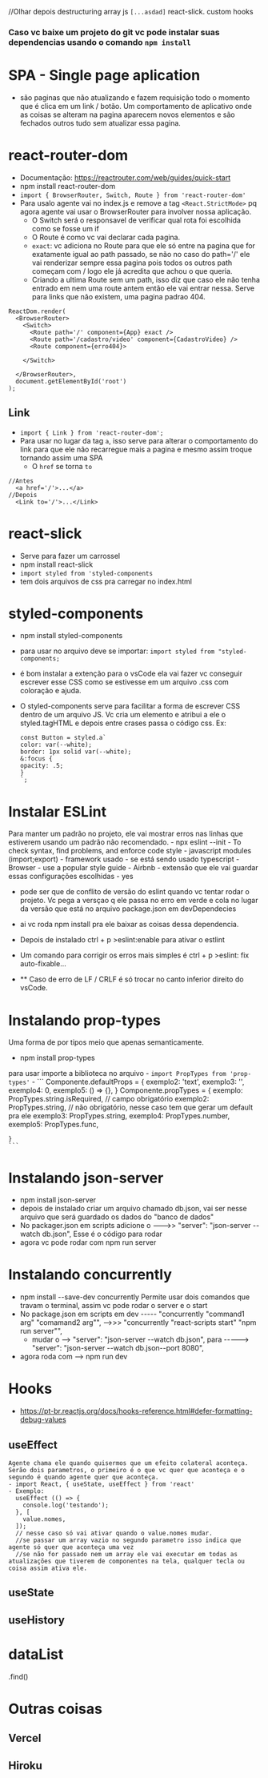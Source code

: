 //Olhar depois
destructuring array js `[...asdad]`
react-slick.
custom hooks

### Caso vc baixe um projeto do git vc pode instalar suas dependencias usando o comando `npm install`

# SPA - Single page aplication
  - são paginas que não atualizando e fazem requisição todo o momento que é clica em um link / botão. Um comportamento de aplicativo onde as coisas se alteram na pagina aparecem novos elementos e são fechados outros tudo sem atualizar essa pagina.

# react-router-dom
  - Documentação: https://reactrouter.com/web/guides/quick-start
  - npm install react-router-dom
  - `import { BrowserRouter, Switch, Route } from 'react-router-dom'`
  - Para usalo agente vai no index.js e remove a tag `<React.StrictMode>` pq agora agente vai usar o BrowserRouter para involver nossa aplicação.
    - O Switch será o responsavel de verificar qual rota foi escolhida como se fosse um if
    - O Route é como vc vai declarar cada pagina.
    - `exact`: vc adiciona no Route para que ele só entre na pagina que for exatamente igual ao path passado, se não no caso do path='/' ele vai renderizar sempre essa pagina pois todos os outros path começam com / logo ele já acredita que achou o que queria.
    - Criando a ultima Route sem um path, isso diz que caso ele não tenha entrado em nem uma route antem então ele vai entrar nessa. Serve para links que não existem, uma pagina padrao 404.
  ```
  ReactDom.render(
    <BrowserRouter>
      <Switch>
        <Route path='/' component={App} exact />
        <Route path='/cadastro/video' component={CadastroVideo} />
        <Route component={erro404}>

      </Switch>

    </BrowserRouter>,
    document.getElementById('root')
  );
  ```
  ## Link
  - `import { Link } from 'react-router-dom';`
  - Para usar no lugar da tag `a`, isso serve para alterar o comportamento do link para que ele não recarregue mais a pagina e mesmo assim troque tornando assim uma SPA
    - O `href` se torna `to`
  ```
  //Antes
    <a href='/'>...</a>
  //Depois
    <Link to='/'>...</Link>
  ```

# react-slick
  - Serve para fazer um carrossel
  - npm install react-slick 
  - `import styled from 'styled-components`
  - tem dois arquivos de css pra carregar no index.html
  

# styled-components
  - npm install styled-components
  - para usar no arquivo deve se importar:
    `import styled from "styled-components;`
  - é bom instalar a extenção para o vsCode ela vai fazer vc conseguir escrever esse CSS como se estivesse em um arquivo .css com coloração e ajuda.

  - O styled-components serve para facilitar a forma de escrever CSS dentro de um arquivo JS. Vc cria um elemento e atribui a ele o styled.tagHTML e depois entre crases passa o código css.
    Ex: 
    ```
    const Button = styled.a`
    color: var(--white);
    border: 1px solid var(--white);
    &:focus {
    opacity: .5;
    }
    `;
    ```

# Instalar ESLint
  Para manter um padrão no projeto, ele vai mostrar erros nas linhas que estiverem usando um padrão não recomendado.
    - npx eslint --init
    - To check syntax, find problems, and enforce code style
    - javascript modules (import;export)
    - framework usado
    - se está sendo usado typescript
    - Browser
    - use a popular style guide
    - Airbnb
    - extensão que ele vai guardar essas configurações escolhidas
    - yes

  - pode ser que de conflito de versão do eslint quando vc tentar rodar o projeto. Vc pega a versçao q ele passa no erro em verde e cola no lugar da versão que está no arquivo package.json em devDependecies
  - ai vc roda npm install pra ele baixar as coisas dessa dependencia.

  - Depois de instalado ctrl + p >eslint:enable
  para ativar o estlint

  - Um comando para corrigir os erros mais simples é
  ctrl + p >eslint: fix auto-fixable...

  - ** Caso de erro de LF / CRLF é só trocar no canto inferior direito do vsCode.

# Instalando prop-types
  Uma forma de por tipos meio que apenas semanticamente.
  - npm install prop-types

  para usar importe a biblioteca no arquivo
    - `import PropTypes from 'prop-types'`
    - ```
    Componente.defaultProps = {
      exemplo2: 'text',
      exemplo3: '',
      exemplo4: 0,
      exemplo5: () => {},
    }
    Componente.propTypes = {
      exemplo: PropTypes.string.isRequired, // campo obrigatório
      exemplo2:  PropTypes.string, // não obrigatório, nesse caso tem que gerar um default pra ele
      exemplo3:  PropTypes.string,
      exemplo4:  PropTypes.number,
      exemplo5: PropTypes.func,

    }
    ```

# Instalando json-server
  - npm install json-server
  - depois de instalado criar um arquivo chamado db.json, vai ser nesse arquivo que será guardado os dados do "banco de dados"
  - No packager.json em scripts adicione o --->> "server": "json-server --watch db.json",
    Esse é o código para rodar
  - agora vc pode rodar com npm run server

# Instalando concurrently
  - npm install --save-dev concurrently
  Permite usar dois comandos que travam o terminal, assim vc pode rodar o server e o start
  - No package.json em scripts em dev 
    ----- "concurrently \"command1 arg\" \"comamand2 arg\"",
    -->>> "concurrently \"react-scripts start\" \"npm run server\"",
    - mudar o --> "server": "json-server --watch db.json",
      para -----> "server": "json-server --watch db.json--port 8080",
  - agora roda com --> npm run dev

# Hooks
  - https://pt-br.reactjs.org/docs/hooks-reference.html#defer-formatting-debug-values

  ## useEffect
    Agente chama ele quando quisermos que um efeito colateral aconteça. Serão dois parametros, o primeiro é o que vc quer que aconteça e o segundo é quando agente quer que aconteça.
    - import React, { useState, useEffect } from 'react'
    - Exemplo:
      useEffect (() => {
        console.log('testando');
      }, [
        value.nomes,
      ]);
      // nesse caso só vai ativar quando o value.nomes mudar.
      //se passar um array vazio no segundo parametro isso indica que agente só quer que aconteça uma vez
      //se não for passado nem um array ele vai executar em todas as atualizações que tiverem de componentes na tela, qualquer tecla ou coisa assim ativa ele.

  ## useState
  ## useHistory

# dataList

.find()

# Outras coisas
  ## Vercel
  ## Hiroku